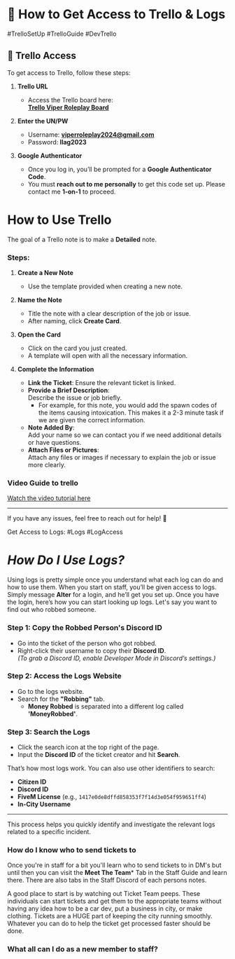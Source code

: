 
# 📝 **How to Get Access to Trello & Logs**
#TrelloSetUp #TrelloGuide #DevTrello

## 🔹 **Trello Access**  
To get access to Trello, follow these steps:

1. **Trello URL**  
   - Access the Trello board here:  
     [**Trello Viper Roleplay Board**](https://trello.com/b/CwyIDn1n/viper-roleplay)

2. **Enter the UN/PW**  
   - Username: **viperroleplay2024@gmail.com**  
   - Password: **llag2023**  

3. **Google Authenticator**  
   - Once you log in, you’ll be prompted for a **Google Authenticator Code**.  
   - You must **reach out to me personally** to get this code set up. Please contact me **1-on-1** to proceed.

# How to Use Trello

The goal of a Trello note is to make a **Detailed** note.

### Steps:

1. **Create a New Note**
   - Use the template provided when creating a new note.

2. **Name the Note**
   - Title the note with a clear description of the job or issue.  
   - After naming, click **Create Card**.

3. **Open the Card**
   - Click on the card you just created.  
   - A template will open with all the necessary information.

4. **Complete the Information**
   - **Link the Ticket**: Ensure the relevant ticket is linked.
   - **Provide a Brief Description**:  
     Describe the issue or job briefly.  
     - For example, for this note, you would add the spawn codes of the items causing intoxication. This makes it a 2-3 minute task if we are given the correct information.
   - **Note Added By**:  
     Add your name so we can contact you if we need additional details or have questions.
   - **Attach Files or Pictures**:  
     Attach any files or images if necessary to explain the job or issue more clearly.
### Video Guide to trello
[Watch the video tutorial here](https://www.loom.com/share/2cd63e145ab74302bb0553aeba58bdcb?sid=1cc58ca6-af97-486e-a712-530ce07721e8)


---

If you have any issues, feel free to reach out for help! 🌟

Get Access to Logs:
#Logs #LogAccess

# *How Do I Use Logs?*

Using logs is pretty simple once you understand what each log can do and how to use them. When you start on staff, you’ll be given access to logs. Simply message **Alter** for a login, and he’ll get you set up. Once you have the login, here’s how you can start looking up logs. Let's say you want to find out who robbed someone.

### **Step 1: Copy the Robbed Person's Discord ID**
- Go into the ticket of the person who got robbed.
- Right-click their username to copy their **Discord ID**.  
   *(To grab a Discord ID, enable Developer Mode in Discord’s settings.)*

### **Step 2: Access the Logs Website**
- Go to the logs website.
- Search for the **"Robbing"** tab.
  - **Money Robbed** is separated into a different log called **'MoneyRobbed'**.

### **Step 3: Search the Logs**
- Click the search icon at the top right of the page.
- Input the **Discord ID** of the ticket creator and hit **Search**.

That’s how most logs work. You can also use other identifiers to search:

- **Citizen ID**
- **Discord ID**
- **FiveM License** (e.g., `1417e0de8dffd858353f7f14d3e054f959651ff4`)
- **In-City Username**

---

This process helps you quickly identify and investigate the relevant logs related to a specific incident.


### How do I know who to send tickets to

Once you're in staff for a bit you'll learn who to send tickets to in DM's but until then you can visit the **Meet The Team*** Tab in the Staff Guide and learn there. There are also tabs in the Staff Discord of each persons notes.

A good place to start is by watching out Ticket Team peeps. These individuals can start tickets and get them to the appropriate teams without having any idea how to be a car dev,  put a business in city, or make clothing. Tickets are a HUGE part of keeping the city running smoothly. Whatever you can do to help the ticket get processed faster should be done.


### What all can I do as a new member to staff?


